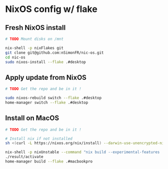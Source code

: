 # NixOS config w/ flake

## Fresh NixOS install
```sh
# TODO Mount disks on /mnt

nix-shell -p nixFlakes git
git clone git@github.com:nSimonFR/nic-os.git
cd nic-os
sudo nixos-install --flake .#desktop
```

## Apply update from NixOS
```sh
# TODO Get the repo and be in it !

sudo nixos-rebuild switch --flake .#desktop
home-manager switch --flake .#desktop
```

## Install on MacOS
```sh
# TODO Get the repo and be in it !

# Install nix if not installed
sh <(curl -L https://nixos.org/nix/install) --darwin-use-unencrypted-nix-store-volume --daemon

nix-shell -p nixUnstable --command "nix build --experimental-features 'nix-command flakes' '.#homeConfigurations.macbookpro.activationPackage'"
./result/activate
home-manager build --flake .#macbookpro
```
